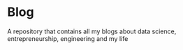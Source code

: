 # Blog
A repository that contains all my blogs about data science, entrepreneurship, engineering and my life
